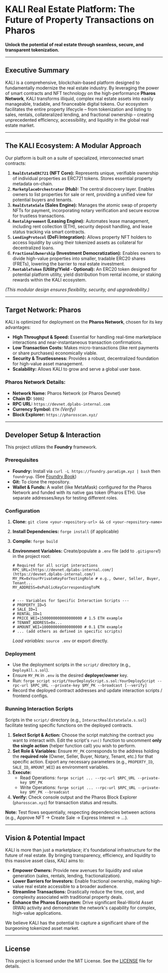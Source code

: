 # KALI Real Estate Platform: The Future of Property Transactions on Pharos

**Unlock the potential of real estate through seamless, secure, and transparent tokenization.**

---

## Executive Summary

KALI is a comprehensive, blockchain-based platform designed to fundamentally modernize the real estate industry. By leveraging the power of smart contracts and NFT technology on the high-performance **Pharos Network**, KALI transforms illiquid, complex real estate assets into easily manageable, tradable, and financeable digital tokens. Our ecosystem facilitates the entire property lifecycle – from tokenization and listing to sales, rentals, collateralized lending, and fractional ownership – creating unprecedented efficiency, accessibility, and liquidity in the global real estate market.

---

## The KALI Ecosystem: A Modular Approach

Our platform is built on a suite of specialized, interconnected smart contracts:

1.  **`RealEstateERC721` (NFT Core):** Represents unique, verifiable ownership of individual properties as ERC721 tokens. Stores essential property metadata on-chain.
2.  **`MarketplaceOrchestrator` (Hub):** The central discovery layer. Enables owners to list properties for sale or rent, providing a unified view for potential buyers and tenants.
3.  **`RealEstateSale` (Sales Engine):** Manages the atomic swap of property NFTs for payment, incorporating notary verification and secure escrow for trustless transactions.
4.  **`RentalAgreement` (Leasing Engine):** Automates lease management, including rent collection (ETH), security deposit handling, and lease status tracking via smart contracts.
5.  **`LendingProtocol` (DeFi Integration):** Allows property NFT holders to access liquidity by using their tokenized assets as collateral for decentralized loans.
6.  **`FractionalOwnership` (Investment Democratization):** Enables owners to divide high-value properties into smaller, tradable ERC20 shares (FRETs), lowering the barrier to real estate investment.
7.  **`RentableToken` (Utility/Yield - Optional):** An ERC20 token designed for potential platform utility, yield distribution from rental income, or staking rewards within the KALI ecosystem.

*(This modular design ensures flexibility, security, and upgradeability.)*

---

## Target Network: Pharos

KALI is optimized for deployment on the **Pharos Network**, chosen for its key advantages:

* **High Throughput & Speed:** Essential for handling real-time marketplace interactions and near-instantaneous transaction confirmations.
* **Low Transaction Costs:** Makes micro-transactions (like rent payments or share purchases) economically viable.
* **Security & Trustlessness:** Provides a robust, decentralized foundation for high-value asset management.
* **Scalability:** Allows KALI to grow and serve a global user base.

### Pharos Network Details:

* **Network Name:** Pharos Network (or Pharos Devnet)
* **Chain ID:** `50002`
* **RPC URL:** `https://devnet.dplabs-internal.com`
* **Currency Symbol:** `ETH` *(Verify)*
* **Block Explorer:** `https://pharosscan.xyz/`

---

## Developer Setup & Interaction

This project utilizes the **Foundry** framework.

### Prerequisites

* **Foundry:** Install via `curl -L https://foundry.paradigm.xyz | bash` then `foundryup`. (See [Foundry Book](https://book.getfoundry.sh/))
* **Git:** To clone the repository.
* **Wallet & Funds:** A wallet (like MetaMask) configured for the Pharos Network and funded with its native gas token (Pharos ETH). Use separate addresses/keys for testing different roles.

### Configuration

1.  **Clone:** `git clone <your-repository-url> && cd <your-repository-name>`
2.  **Install Dependencies:** `forge install` (if applicable)
3.  **Compile:** `forge build`
4.  **Environment Variables:** Create/populate a `.env` file (add to `.gitignore`!) in the project root:

    ```dotenv
    # Required for all script interactions
    RPC_URL=[https://devnet.dplabs-internal.com/](https://devnet.dplabs-internal.com/)
    MY_PK=0xYourPrivateKeyForTestingRole # e.g., Owner, Seller, Buyer, Tenant...
    MY_ADDRESS=0xPublicKeyCorrespondingToPK


    # --- Variables for Specific Interaction Scripts ---
    # PROPERTY_ID=5
    # SALE_ID=1
    # RENTAL_ID=1
    # PRICE_WEI=1500000000000000000 # 1.5 ETH example
    # TENANT_ADDRESS=0x...
    # AMOUNT_WEI=100000000000000000 # 0.1 ETH example
    # ... (add others as defined in specific scripts)
    ```
    *Load variables:* `source .env` or export directly.

### Deployment

* Use the deployment scripts in the `script/` directory (e.g., `DeployAll.s.sol`).
* Ensure `MY_PK` in `.env` is the desired **deployer/owner** key.
* Run: `forge script script/YourDeployScript.s.sol:YourDeployScript --rpc-url $RPC_URL --private-key $MY_PK --broadcast [--verify]`
* Record the deployed contract addresses and update interaction scripts / frontend configs.

### Running Interaction Scripts

Scripts in the `script/` directory (e.g., `InteractRealEstateSale.s.sol`) facilitate testing specific functions on the deployed contracts.

1.  **Select Script & Action:** Choose the script matching the contract you want to interact with. Edit the script's `run()` function to uncomment **only the single action** (helper function call) you wish to perform.
2.  **Set Role & Variables:** Ensure `MY_PK` corresponds to the address holding the **required role** (Owner, Seller, Buyer, Notary, Tenant, etc.) for that specific action. Export any necessary parameters (e.g., `PROPERTY_ID`, `SALE_ID`, `AMOUNT_WEI`) as environment variables.
3.  **Execute:**
    * Read Operations: `forge script ... --rpc-url $RPC_URL --private-key $MY_PK`
    * Write Operations: `forge script ... --rpc-url $RPC_URL --private-key $MY_PK --broadcast`
4.  **Verify:** Check console output and the Pharos Block Explorer (`pharosscan.xyz`) for transaction status and results.

**Note:** Test flows sequentially, respecting dependencies between actions (e.g., Approve NFT -> Create Sale -> Express Interest -> ...).

---

## Vision & Potential Impact

KALI is more than just a marketplace; it's foundational infrastructure for the future of real estate. By bringing transparency, efficiency, and liquidity to this massive asset class, KALI aims to:

* **Empower Owners:** Provide new avenues for liquidity and value generation (sales, rentals, lending, fractionalization).
* **Lower Barriers for Investors:** Enable fractional ownership, making high-value real estate accessible to a broader audience.
* **Streamline Transactions:** Drastically reduce the time, cost, and complexity associated with traditional property deals.
* **Enhance the Pharos Ecosystem:** Drive significant Real-World Asset (RWA) activity and demonstrate the network's capability for complex, high-value applications.

We believe KALI has the potential to capture a significant share of the burgeoning tokenized asset market.

---

## License

This project is licensed under the MIT License. See the [LICENSE](LICENSE) file for details.
